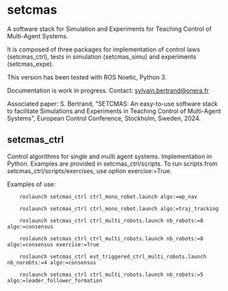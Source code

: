 # setcmas
A software stack for Simulation and Experiments for Teaching Control of Multi-Agent Systems. 

It is composed of three packages for implementation of control laws (setcmas_ctrl), tests in simulation (setcmas_simu) and experiments (setcmas_expe). 

This version has been tested with ROS Noetic, Python 3.

Documentation is work in progress. 
Contact: sylvain.bertrand@onera.fr

Associated paper: 
S. Bertrand, "SETCMAS: An easy-to-use software stack to facilitate Simulations and
Experiments in Teaching Control of Multi-Agent Systems", European Control Conference, Stockholm, Sweden, 2024.



## setcmas_ctrl

Control algorithms for single and multi agent systems. Implementation in Python. Examples are provided in setcmas_ctrl/scripts. To run scripts from setcmas_ctrl/scripts/exercises, use option exercise:=True.

Examples of use:

		roslaunch setcmas_ctrl ctrl_mono_robot.launch algo:=wp_nav

		roslaunch setcmas_ctrl ctrl_mono_robot.launch algo:=traj_tracking

		roslaunch setcmas_ctrl ctrl_multi_robots.launch nb_robots:=8 algo:=consensus
		
		roslaunch setcmas_ctrl ctrl_multi_robots.launch nb_robots:=8 algo:=consensus exercise:=True

		roslaunch setcmas_ctrl evt_triggered_ctrl_multi_robots.launch nb_norobts:=4 algo:=consensus

		roslaunch setcmas_ctrl ctrl_multi_robots.launch nb_robots:=5 algo:=leader_follower_formation
